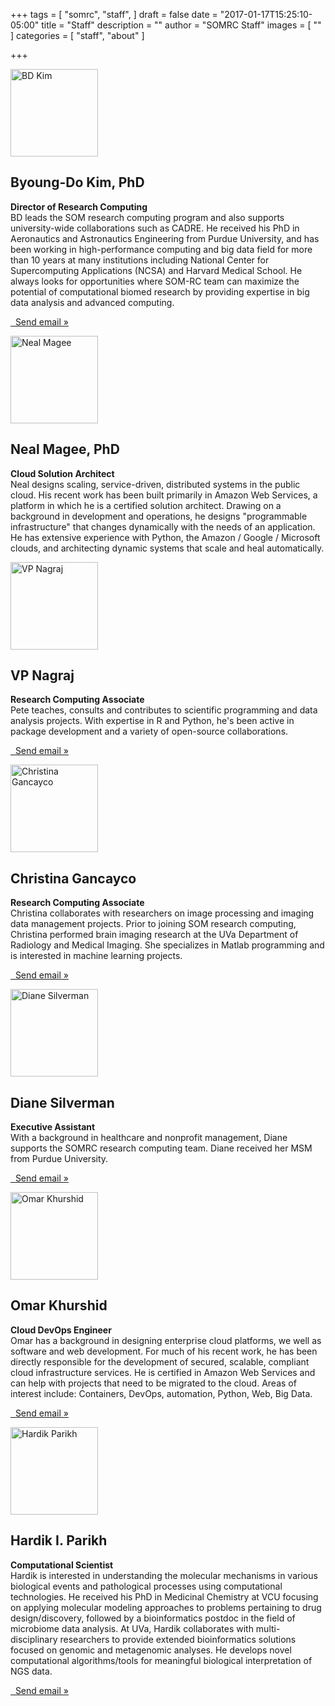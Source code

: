 +++
tags = [
  "somrc",
  "staff",
]
draft = false
date = "2017-01-17T15:25:10-05:00"
title = "Staff"
description = ""
author = "SOMRC Staff"
images = [
  ""
]
categories = [
  "staff",
  "about"
]

+++

<!-- Three columns of text below the carousel -->
<div class="row">
  <div class="col-lg-6">
    <img class="rounded-circle" src="https://somrc.virginia.edu/images/profile_bdkim.jpeg" alt="BD Kim" width="140" height="140">
    <h2>Byoung-Do Kim, PhD</h2>
    <p><b>Director of Research Computing</b> <br /> 
      BD leads the SOM research computing program and also supports university-wide collaborations such as CADRE. He received his PhD in Aeronautics and Astronautics Engineering from Purdue University, and has been working in high-performance computing and big data field for more than 10 years at many institutions including National Center for Supercomputing Applications (NCSA) and Harvard Medical School. He always looks for opportunities where SOM-RC team can maximize the potential of computational biomed research by providing expertise in big data analysis and advanced computing.
    </p>
    <p><a class="btn btn-secondary" href="mailto:bk7k@virginia.edu" role="button"><i class="fa fa-envelope-o fa-md"></i>&nbsp; Send email &raquo;</a></p>
  </div><!-- /.col-lg-6 -->
  <div class="col-lg-6">
    <img class="rounded-circle" src="https://somrc.virginia.edu/images/profile_nmagee.png" alt="Neal Magee" width="140" height="140">
    <h2>Neal Magee, PhD</h2>
    <p><b>Cloud Solution Architect</b> <br /> Neal designs scaling, service-driven, distributed systems in the public cloud. His recent work has been built primarily in Amazon Web Services, a platform in which he is a certified solution architect. Drawing on a background in development and operations, he designs "programmable infrastructure" that changes dynamically with the needs of an application. He has extensive experience with Python, the Amazon / Google / Microsoft clouds, and architecting dynamic systems that scale and heal automatically.</p>
    <p>
      <a class="btn btn-secondary" target="_new" href="mailto:nem2p@virginia.edu" role="button"><i class="fa fa-envelope fa-lg"></i></a>
      <a class="btn btn-secondary" target="_new" href="https://stackoverflow.com/users/473488/neal" role="button"><i class="fa fa-stack-overflow fa-lg"></i></a>
      <a class="btn btn-secondary" target="_new" href="https://github.com/nmagee/" role="button"><i class="fa fa-github fa-lg"></i></a>
    </p>
  </div><!-- /.col-lg-6 -->
  <div class="col-lg-6">
    <img class="rounded-circle" src="https://avatars0.githubusercontent.com/u/8546787" alt="VP Nagraj" width="140" height="140">
    <h2>VP Nagraj</h2>
    <p><b>Research Computing Associate</b> <br /> Pete teaches, consults and contributes to scientific programming and data analysis projects.
With expertise in R and Python, he's been active in package development and a variety of open-source collaborations.</p>
    <p><a class="btn btn-secondary" href="mailto:vpnagraj@virginia.edu" role="button"><i class="fa fa-envelope-o fa-md"></i>&nbsp; Send email &raquo;</a></p>
  </div><!-- /.col-lg-6 -->
  <div class="col-lg-6">
    <img class="rounded-circle" src="https://avatars0.githubusercontent.com/u/17575107" alt="Christina Gancayco" width="140" height="140">
    <h2>Christina Gancayco</h2>
    <p><b>Research Computing Associate</b> <br /> Christina collaborates with researchers on image processing and imaging data management projects. Prior to joining SOM research computing, Christina performed brain imaging research at the UVa Department of Radiology and Medical Imaging. She specializes in Matlab programming and is interested in machine learning projects. </p>
    <p><a class="btn btn-secondary" href="mailto:cag3fr@virginia.edu" role="button"><i class="fa fa-envelope-o fa-md"></i>&nbsp; Send email &raquo;</a></p>
  </div><!-- /.col-lg-6 -->
  <!--Diane's profile-->
  <div class="col-lg-6">
    <img class="rounded-circle" src="https://s3.amazonaws.com/ork-somrc-bucket/Diane-pic.jpg" alt="Diane Silverman" width="140" height="140">
    <h2>Diane Silverman</h2>
    <p><b>Executive Assistant</b> <br />With a background in healthcare and nonprofit management, Diane supports the SOMRC research computing team. Diane received her MSM from Purdue University. </p>
    <p><a class="btn btn-secondary" href="mailto:sdb8c@virginia.edu" role="button"><i class="fa fa-envelope-o fa-md"></i>&nbsp; Send email &raquo;</a></p>
  </div><!-- /.col-lg-6 -->
  <!--Omar's profile-->
  <div class="col-lg-6">
    <img class="rounded-circle" src="https://s3.amazonaws.com/ork-somrc-bucket/089253d.jpg" alt="Omar Khurshid" width="140" height="140">
    <h2>Omar Khurshid</h2>
    <p><b>Cloud DevOps Engineer</b> <br />Omar has a background in designing enterprise cloud platforms, we well as software and web development. For much of his recent work, he has been directly responsible for the development of secured, scalable, compliant cloud infrastructure services. He is certified in Amazon Web Services and can help with projects that need to be migrated to the cloud. Areas of interest include: Containers, DevOps, automation, Python, Web, Big Data. </p>
    <p><a class="btn btn-secondary" href="mailto:ork8s@virginia.edu" role="button"><i class="fa fa-envelope-o fa-md"></i>&nbsp; Send email &raquo;</a></p>
  </div><!-- /.col-lg-6 -->
  <!--Hardik's profile-->
  <div class="col-lg-6">
    <img class="rounded-circle" src="https://somrc.virginia.edu/images/ParikhHardik_pic.jpeg" alt="Hardik Parikh" width="140" height="140">
    <h2>Hardik I. Parikh</h2>
    <p><b>Computational Scientist</b> <br />Hardik is interested in understanding the molecular mechanisms in various biological events and pathological processes using computational technologies. He received his PhD in Medicinal Chemistry at VCU focusing on applying molecular modeling approaches to problems pertaining to drug design/discovery, followed by a bioinformatics postdoc in the field of microbiome data analysis. At UVa, Hardik collaborates with multi-disciplinary researchers to provide extended bioinformatics solutions focused on genomic and metagenomic analyses. He develops novel computational algorithms/tools for meaningful biological interpretation of NGS data.</p>
    <p><a class="btn btn-secondary" href="mailto:hp7d@virginia.edu" role="button"><i class="fa fa-envelope-o fa-md"></i>&nbsp; Send email &raquo;</a></p>
  </div><!-- /.col-lg-6 -->

</div><!-- /.row -->

